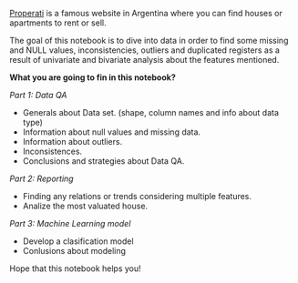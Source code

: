 [Properati](https://www.properati.com.ar/) is a famous website in Argentina where you can find houses or apartments to rent or sell.

The goal of this notebook is to dive into data in order to find some missing and NULL values, inconsistencies, outliers and duplicated registers as a result of univariate and bivariate analysis about the features mentioned.

**What you are going to fin in this notebook?**

*Part 1: Data QA*

* Generals about Data set. (shape, column names and info about data type)
* Information about null values and missing data.
* Information about outliers.
* Inconsistences.
* Conclusions and strategies about Data QA.

*Part 2: Reporting*

* Finding any relations or trends considering multiple features.
* Analize the most valuated house.

*Part 3: Machine Learning model*

* Develop a clasification model
* Conlusions about modeling

Hope that this notebook helps you!
